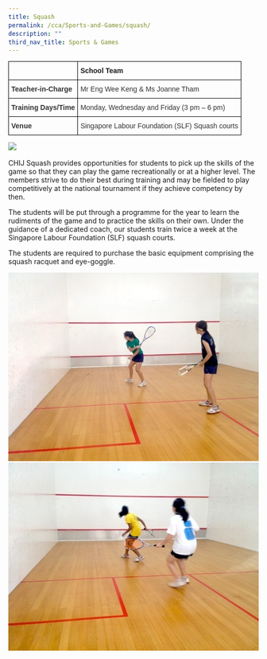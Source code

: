 ```yaml
---
title: Squash
permalink: /cca/Sports-and-Games/squash/
description: ""
third_nav_title: Sports & Games
---
```

<style type="text/css">
.tg  {border-collapse:collapse;border-spacing:0;}
.tg td{border-color:black;border-style:solid;border-width:1px;font-family:Arial, sans-serif;font-size:14px;
  overflow:hidden;padding:10px 5px;word-break:normal;}
.tg th{border-color:black;border-style:solid;border-width:1px;font-family:Arial, sans-serif;font-size:14px;
  font-weight:normal;overflow:hidden;padding:10px 5px;word-break:normal;}
.tg .tg-1wig{font-weight:bold;text-align:left;vertical-align:top}
.tg .tg-pvk6{color:#333;text-align:left;vertical-align:middle}
.tg .tg-osjb{color:#333;font-weight:bold;text-align:left;vertical-align:top}
</style>
<table class="tg">
<thead>
  <tr>
    <th class="tg-osjb"></th>
    <th class="tg-1wig">School Team</th>
  </tr>
</thead>
<tbody>
  <tr>
    <td class="tg-osjb">Teacher-in-Charge<br></td>
    <td class="tg-pvk6"><span style="color:inherit;background-color:transparent">Mr Eng Wee Keng &amp; Ms Joanne Tham</span><br></td>
  </tr>
  <tr>
    <td class="tg-osjb">Training Days/Time<br></td>
    <td class="tg-pvk6"><span style="color:inherit;background-color:transparent">Monday, Wednesday and Friday (3 pm – 6 pm)</span><br></td>
  </tr>
  <tr>
    <td class="tg-osjb">Venue<br></td>
    <td class="tg-pvk6"><span style="color:inherit;background-color:transparent">Singapore Labour Foundation (SLF) Squash courts</span></td>
  </tr>
</tbody>
</table>

![](/images/Squash%202.png)

CHIJ Squash provides opportunities for students to pick up the skills of the game so that they can play the game recreationally or at a higher level. The members strive to do their best during training and may be fielded to play competitively at the national tournament if they achieve competency by then.

  

The students will be put through a programme for the year to learn the rudiments of the game and to practice the skills on their own. Under the guidance of a dedicated coach, our students train twice a week at the Singapore Labour Foundation (SLF) squash courts.

  

The students are required to purchase the basic equipment comprising the squash racquet and eye-goggle.

![](/images/Squash%20(Students-2).jpg)
![](/images/Squash%20(Students-3).jpg)